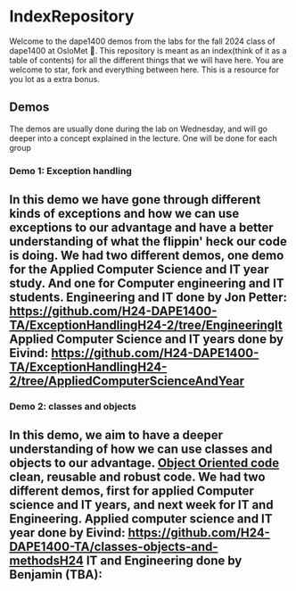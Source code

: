 # IndexRepository

Welcome to the dape1400 demos from the labs for the fall 2024 class of dape1400 at OsloMet 🥳.
This repository is meant as an index(think of it as a table of contents) for all the different things that we will have here. You are welcome to star, fork and everything between here. This is a resource for you lot as a extra bonus. 

## Demos 
The demos are usually done during the lab on Wednesday, and will go deeper into a concept explained in the lecture. One will be done for each group


### Demo 1: Exception handling 
In this demo we have gone through different kinds of exceptions and how we can use exceptions to our advantage and have a better understanding of what the flippin' heck our code is doing. We had two different demos, one demo for the Applied Computer Science and IT year study. And one for Computer engineering and IT students. 
Engineering and IT done by Jon Petter: https://github.com/H24-DAPE1400-TA/ExceptionHandlingH24-2/tree/EngineeringIt
Applied Computer Science and IT years done by Eivind: https://github.com/H24-DAPE1400-TA/ExceptionHandlingH24-2/tree/AppliedComputerScienceAndYear
---
### Demo 2: classes and objects
In this demo, we aim to have a deeper understanding of how we can use classes and objects to our advantage. [Object Oriented code](https://www.geeksforgeeks.org/introduction-of-object-oriented-programming/)  clean, reusable and robust code. We had two different demos, first for applied Computer science and IT years, and next week for IT and Engineering.
Applied computer science and IT year done by Eivind: https://github.com/H24-DAPE1400-TA/classes-objects-and-methodsH24
IT and Engineering done by Benjamin (TBA):
---
